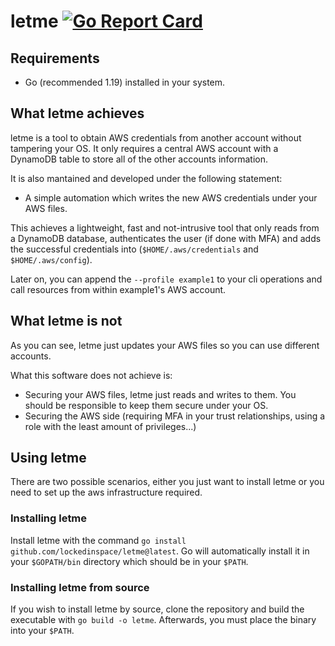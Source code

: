 # letme [![Go Report Card](https://goreportcard.com/badge/github.com/lockedinspace/letme-go)](https://goreportcard.com/report/github.com/lockedinspace/letme-go)

## Requirements
- Go (recommended 1.19) installed in your system.
## What letme achieves
letme is a tool to obtain AWS credentials from another account without tampering your OS. 
It only requires a central AWS account with a DynamoDB table to store all of the other accounts information.

It is also mantained and developed under the following statement:

- A simple automation which writes the new AWS credentials under your AWS files.

This achieves a lightweight, fast and not-intrusive tool that only reads from a DynamoDB database, authenticates the user (if done with MFA) and adds the successful credentials into (``$HOME/.aws/credentials`` and ``$HOME/.aws/config``).

Later on, you can append the  ``--profile example1`` to your cli operations and call resources from within example1's AWS account.

## What letme is not
As you can see, letme just updates your AWS files so you can use different accounts.

What this software does not achieve is:
- Securing your AWS files, letme just reads and writes to them. You should be responsible to keep them secure under your OS.
- Securing the AWS side (requiring MFA in your trust relationships, using a role with the least amount of privileges...)

## Using letme
There are two possible scenarios, either you just want to install letme or you need to set up the aws infrastructure required. 

### Installing letme
Install letme with the command ``go install github.com/lockedinspace/letme@latest``. Go will automatically install it in your ``$GOPATH/bin`` directory which should be in your ``$PATH``.

### Installing letme from source
If you wish to install letme by source, clone the repository and build the executable with ``go build -o letme``. Afterwards, you must place the binary into your ``$PATH``.
